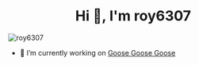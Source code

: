 <h1 align="center">Hi 👋, I'm roy6307</h1>
<p align="left"> <img src="https://komarev.com/ghpvc/?username=roy6307&label=Profile%20views&color=0e75b6&style=flat" alt="roy6307" /> </p>

- 🔭 I’m currently working on [Goose Goose Goose](https://github.com/roy6307/Goose-Goose-Goose)
